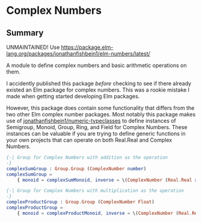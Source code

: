 # Complex Numbers

## Summary

UNMAINTAINED! Use <https://package.elm-lang.org/packages/jonathanfishbein1/elm-numbers/latest/>

A module to define complex numbers and basic arithmetic operations on them.

I accidently published this package *before* checking to see if there already existed an Elm package for complex numbers.  This was a rookie mistake I made when getting started developing Elm packages.

However, this package does contain some functionality that differs from the two other Elm complex number packages.  Most notably this package makes use of [jonathanfishbein1/numeric-typeclasses](https://package.elm-lang.org/packages/jonathanfishbein1/numeric-typeclasses/latest/) to define instances of Semigroup, Monoid, Group, Ring, and Field for Complex Numbers.  These instances can be valuable if you are trying to define generic functions in your own projects that can operate on both Real.Real and Complex Numbers.

```elm
{-| Group for Complex Numbers with addition as the operation
-}
complexSumGroup : Group.Group (ComplexNumber number)
complexSumGroup =
    { monoid = complexSumMonoid, inverse = \(ComplexNumber (Real.Real x) (Imaginary y)) -> ComplexNumber (Real.Real -x) (Imaginary -y) }

{-| Group for Complex Numbers with multiplication as the operation
-}
complexProductGroup : Group.Group (ComplexNumber Float)
complexProductGroup =
    { monoid = complexProductMonoid, inverse = \(ComplexNumber (Real.Real x) (Imaginary y)) -> divide one (ComplexNumber (Real.Real x) (Imaginary y)) }

```
